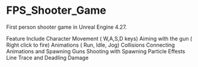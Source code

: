 # FPS_Shooter_Game
First person shooter game in Unreal Engine 4.27.

Feature Include 
Character Movement ( W,A,S,D keys)
Aiming with the gun ( Right click to fire)
Animations ( Run, Idle, Jog)
Collisions
Connecting Animations and Spawning Guns 
Shooting with Spawning Particle Effests
Line Trace and Deadling Damage

